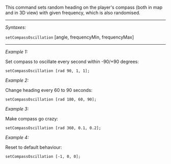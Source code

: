 This command sets random heading on the player's compass (both in map and in 3D view) with given frequency, which is also randomised.


---
*Syntaxes:*

`setCompassOscillation` [angle, frequencyMin, frequencyMax]

---
*Example 1:*

Set compass to oscillate every second within -90/+90 degrees:

```sqf
setCompassOscillation [rad 90, 1, 1];
```

*Example 2:*

Change heading every 60 to 90 seconds:

```sqf
setCompassOscillation [rad 180, 60, 90];
```

*Example 3:*

Make compass go crazy:

```sqf
setCompassOscillation [rad 360, 0.1, 0.2];
```

*Example 4:*

Reset to default behaviour:

```sqf
setCompassOscillation [-1, 0, 0];
```